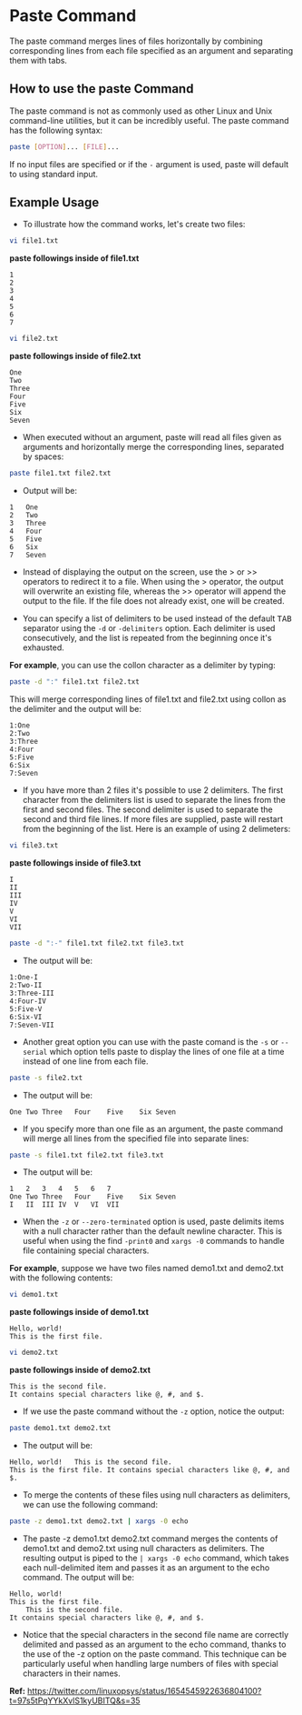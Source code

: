 # Paste Command

The paste command merges lines of files horizontally by combining corresponding lines from each file specified as an argument and separating them with tabs.

## How to use the paste Command

The paste command is not as commonly used as other Linux and Unix command-line utilities, but it can be incredibly useful. The paste command has the following syntax:

```BASH
paste [OPTION]... [FILE]...
```

If no input files are specified or if the `-` argument is used, paste will default to using standard input.

## Example Usage

- To illustrate how the command works, let's create two files:

```BASH
vi file1.txt
```

**paste followings inside of file1.txt**

```
1
2
3
4
5
6
7
```

```BASH
vi file2.txt
```

**paste followings inside of file2.txt**

```
One
Two
Three
Four
Five
Six
Seven
```

- When executed without an argument, paste will read all files given as arguments and horizontally merge the corresponding lines, separated by spaces:

```BASH
paste file1.txt file2.txt
```

- Output will be:

```
1	One
2	Two
3	Three
4	Four
5	Five
6	Six
7	Seven
```

- Instead of displaying the output on the screen, use the > or >> operators to redirect it to a file. When using the > operator, the output will overwrite an existing file, whereas the >> operator will append the output to the file. If the file does not already exist, one will be created.

- You can specify a list of delimiters to be used instead of the default <kbd>TAB</kbd> separator using the `-d` or `-delimiters` option. Each delimiter is used consecutively, and the list is repeated from the beginning once it's exhausted.

**For example**, you can use the collon character as a delimiter by typing:

```BASH
paste -d ":" file1.txt file2.txt
```

This will merge corresponding lines of file1.txt and file2.txt using collon as the delimiter and the output will be:

```
1:One
2:Two
3:Three
4:Four
5:Five
6:Six
7:Seven
```

- If you have more than 2 files it's possible to use 2 delimiters. The first character from the delimiters list is used to separate the lines from the first and second files. The second delimiter is used to separate the second and third file lines. If more files are supplied, paste will restart from the beginning of the list. Here is an example of using 2 delimeters:

```BASH
vi file3.txt
```

**paste followings inside of file3.txt**

```
I
II
III
IV
V
VI
VII
```

```BASH
paste -d ":-" file1.txt file2.txt file3.txt
```

- The output will be:

```
1:One-I
2:Two-II
3:Three-III
4:Four-IV
5:Five-V
6:Six-VI
7:Seven-VII
```

- Another great option you can use with the paste comand is the `-s` or `--serial` which option tells paste to display the lines of one file at a time instead of one line from each file.

```BASH
paste -s file2.txt
```

- The output will be:

```
One	Two	Three	Four	Five	Six	Seven
```

- If you specify more than one file as an argument, the paste command will merge all lines from the specified file into separate lines:

```BASH
paste -s file1.txt file2.txt file3.txt
```

- The output will be:

```
1	2	3	4	5	6	7
One	Two	Three	Four	Five	Six	Seven
I	II	III	IV	V	VI	VII
```

- When the `-z` or `--zero-terminated` option is used, paste delimits items with a null character rather than the default newline character. This is useful when using the find `-print0` and `xargs -0` commands to handle file containing special characters.

**For example**, suppose we have two files named demo1.txt and demo2.txt with the following contents:

```BASH
vi demo1.txt
```

**paste followings inside of demo1.txt**

```
Hello, world!
This is the first file.
```

```BASH
vi demo2.txt
```

**paste followings inside of demo2.txt**

```
This is the second file.
It contains special characters like @, #, and $.
```

- If we use the paste command without the `-z` option, notice the output:

```BASH
paste demo1.txt demo2.txt
```

- The output will be:

```
Hello, world!	This is the second file.
This is the first file.	It contains special characters like @, #, and $.
```

- To merge the contents of these files using null characters as delimiters, we can use the following command:

```BASH
paste -z demo1.txt demo2.txt | xargs -0 echo
```

- The paste -z demo1.txt demo2.txt command merges the contents of demo1.txt and demo2.txt using null characters as delimiters. The resulting output is piped to the `| xargs -0 echo` command, which takes each null-delimited item and passes it as an argument to the echo command. The output will be:

```
Hello, world!
This is the first file.
	This is the second file.
It contains special characters like @, #, and $.
```

- Notice that the special characters in the second file name are correctly delimited and passed as an argument to the echo command, thanks to the use of the -z option on the paste command. This technique can be particularly useful when handling large numbers of files with special characters in their names.

**Ref:** https://twitter.com/linuxopsys/status/1654545922636804100?t=97s5tPqYYkXvlS1kyUBITQ&s=35
